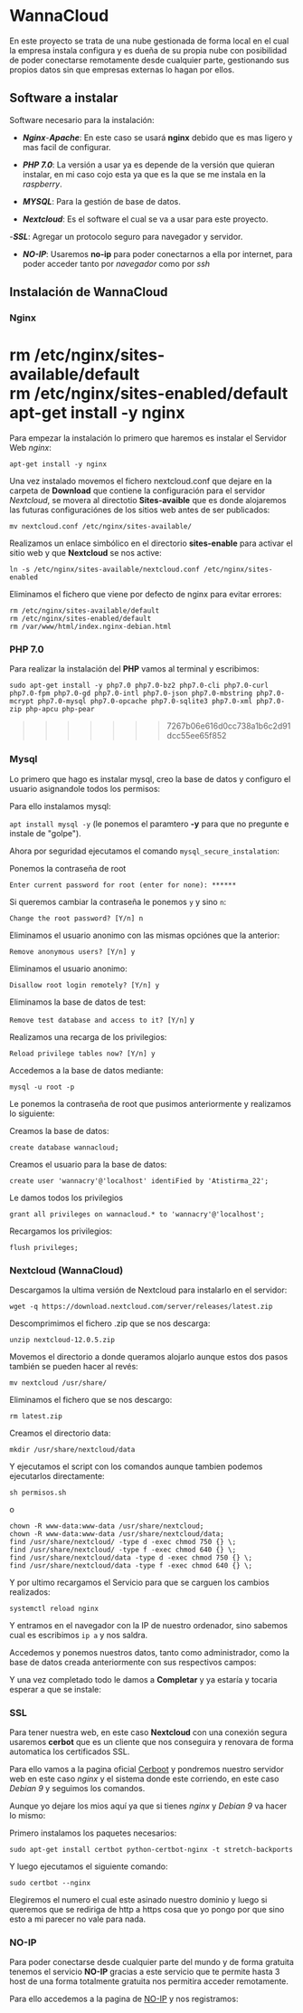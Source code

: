 # WannaCloud

En este proyecto se trata de una nube gestionada de forma local en el cual la empresa instala configura y es dueña de su propia nube con posibilidad de poder conectarse remotamente desde cualquier parte, gestionando sus propios datos sin que empresas externas lo hagan por ellos.

## Software a instalar

Software necesario para la instalación:

- ***Nginx***-***Apache***: En este caso se usará **nginx** debido que es mas ligero y mas facil de configurar.

-  ***PHP 7.0***: La versión a usar ya es depende de la versión que quieran instalar, en mi caso cojo esta ya que es la que se me instala en la *raspberry*.
  
- ***MYSQL***: Para la gestión de base de datos.

- ***Nextcloud***: Es el software el cual se va a usar para este proyecto.

-***SSL***: Agregar un protocolo seguro para navegador y servidor.

- ***NO-IP***: Usaremos **no-ip** para poder conectarnos a ella por internet, para poder acceder tanto por *navegador* como por *ssh*

## Instalación de WannaCloud

### Nginx

 rm /etc/nginx/sites-available/default   
 rm /etc/nginx/sites-enabled/default 
 apt-get install -y nginx 
=======
Para empezar la instalación lo primero que haremos es instalar el Servidor Web *nginx*:

`apt-get install -y nginx`

Una vez instalado movemos el fichero nextcloud.conf que dejare en la carpeta de **Download** que contiene la configuración para el servidor *Nextcloud*, se movera al directotio **Sites-avaible** que es donde alojaremos las futuras configuraciónes de los sitios web antes de ser publicados:

`mv nextcloud.conf /etc/nginx/sites-available/ `

Realizamos un enlace simbólico en el directorio **sites-enable** para activar el sitio web y que **Nextcloud** se nos active:

`ln -s /etc/nginx/sites-available/nextcloud.conf /etc/nginx/sites-enabled`

Eliminamos el fichero que viene por defecto de nginx para evitar errores:

```
rm /etc/nginx/sites-available/default
rm /etc/nginx/sites-enabled/default
rm /var/www/html/index.nginx-debian.html
```

### PHP 7.0

Para realizar la instalación del **PHP** vamos al terminal y escribimos:

```
sudo apt-get install -y php7.0 php7.0-bz2 php7.0-cli php7.0-curl php7.0-fpm php7.0-gd php7.0-intl php7.0-json php7.0-mbstring php7.0-mcrypt php7.0-mysql php7.0-opcache php7.0-sqlite3 php7.0-xml php7.0-zip php-apcu php-pear

```
>>>>>>> 7267b06e616d0cc738a1b6c2d91dcc55ee65f852

### Mysql

Lo primero que hago es instalar mysql, creo la base de datos y configuro el usuario asignandole todos los permisos:

Para ello instalamos mysql:

`apt install mysql -y` 
(le ponemos el paramtero **-y** para que no pregunte e instale de "golpe").

Ahora por seguridad ejecutamos el comando `mysql_secure_instalation`:

Ponemos la contraseña de root

`Enter current password for root (enter for none): ******`

Si queremos cambiar la contraseña le ponemos `y` y sino `n`:

`Change the root password? [Y/n] n`

Eliminamos el usuario anonimo con las mismas opciónes que la anterior:

`Remove anonymous users? [Y/n] y`

Eliminamos el usuario anonimo:

`Disallow root login remotely? [Y/n] y`

Eliminamos la base de datos de test:

`Remove test database and access to it? [Y/n]` y

Realizamos una recarga de los privilegios:

`Reload privilege tables now? [Y/n] y`

Accedemos a la base de datos mediante:

`mysql -u root -p`

Le ponemos la contraseña de root que pusimos anteriormente y realizamos lo siguiente:

Creamos la base de datos:

`create database wannacloud;`

Creamos el usuario para la base de datos:

`create user 'wannacry'@'localhost' identiFied by 'Atistirma_22';`

Le damos todos los privilegios 

`grant all privileges on wannacloud.* to 'wannacry'@'localhost';`

Recargamos los privilegios:

`flush privileges;`


### Nextcloud (WannaCloud)

Descargamos la ultima versión de Nextcloud para instalarlo en el servidor:

`wget -q https://download.nextcloud.com/server/releases/latest.zip`

Descomprimimos el fichero .zip que se nos descarga:

`unzip nextcloud-12.0.5.zip`  

Movemos el directorio a donde queramos alojarlo aunque estos dos pasos también se pueden hacer al revés:

`mv nextcloud /usr/share/` 

Eliminamos el fichero que se nos descargo:

`rm latest.zip` 

Creamos el directorio data:

`mkdir /usr/share/nextcloud/data`

Y ejecutamos el script con los comandos aunque tambien podemos ejecutarlos directamente:

`sh permisos.sh`

o

```
chown -R www-data:www-data /usr/share/nextcloud;
chown -R www-data:www-data /usr/share/nextcloud/data;
find /usr/share/nextcloud/ -type d -exec chmod 750 {} \; 
find /usr/share/nextcloud/ -type f -exec chmod 640 {} \; 
find /usr/share/nextcloud/data -type d -exec chmod 750 {} \; 
find /usr/share/nextcloud/data -type f -exec chmod 640 {} \;

```

Y por ultimo recargamos el Servicio para que se carguen los cambios realizados:

`systemctl reload nginx` 

Y entramos en el navegador con la IP de nuestro ordenador, sino sabemos cual es escribimos `ip a` y nos saldra.

Accedemos y ponemos nuestros datos, tanto como administrador, como la base de datos creada anteriormente con sus respectivos campos:

Y una vez completado todo le damos a **Completar** y ya estaría y tocaria esperar a que se instale:

### SSL

Para tener nuestra web, en este caso **Nextcloud** con una conexión segura usaremos **cerbot** que es un cliente que nos conseguira y renovara de forma automatica los certificados SSL.

Para ello vamos a la pagina oficial [Cerboot](https://certbot.eff.org/) y pondremos nuestro servidor web en este caso *nginx* y el sistema donde este corriendo, en este caso *Debian 9*  y seguimos los comandos.

Aunque yo dejare los mios aquí ya que si tienes *nginx*  y  *Debian 9* va hacer lo mismo:

Primero instalamos los paquetes necesarios:

`sudo apt-get install certbot python-certbot-nginx -t stretch-backports`

Y luego ejecutamos el siguiente comando:

`sudo certbot --nginx`

Elegiremos el numero el cual este asinado nuestro dominio y luego si queremos que se rediriga de http a https cosa que yo pongo por que sino esto a mi parecer no vale para nada.


### NO-IP

Para poder conectarse desde cualquier parte del mundo y de forma gratuita tenemos el servicio **NO-IP** gracias a este servicio que te permite hasta 3 host de una forma totalmente gratuita nos permitira acceder remotamente.

Para ello accedemos a la pagina de [NO-IP](https://www.noip.com/) y nos registramos: